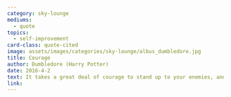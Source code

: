 ```yaml
---
category: sky-lounge
mediums:
  - quote
topics:
  - self-improvement
card-class: quote-cited
image: assets/images/categories/sky-lounge/albus_dumbledore.jpg
title: Courage
author: Dumbledore (Harry Potter)
date: 2016-4-2
text: It takes a great deal of courage to stand up to your enemies, and a great deal more to stand up to your friends.
link:
---
```

